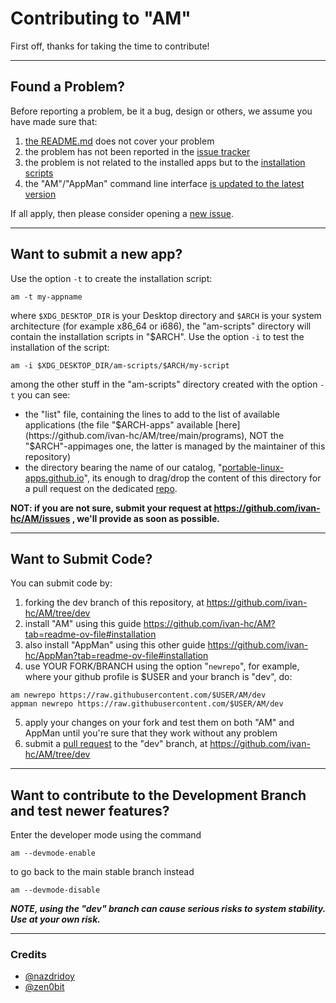# Contributing to "AM"
First off, thanks for taking the time to contribute!

-----------------------------------------------

## Found a Problem?
Before reporting a problem, be it a bug, design or others, we assume you have made sure that:
1. [the README.md](https://github.com/ivan-hc/AM/blob/main/README.md) does not cover your problem
2. the problem has not been reported in the [issue tracker](https://github.com/ivan-hc/AM/issues)
3. the problem is not related to the installed apps but to the [installation scripts](https://github.com/ivan-hc/AM/tree/main/programs)
4. the "AM"/"AppMan" command line interface [is updated to the latest version](https://github.com/ivan-hc/AM/releases/latest)

If all apply, then please consider opening a [new issue](https://github.com/ivan-hc/AM/issues).

-----------------------------------------------

## Want to submit a new app?
Use the option `-t` to create the installation script:
```
am -t my-appname
```
where `$XDG_DESKTOP_DIR` is your Desktop directory and `$ARCH` is your system architecture (for example x86_64 or i686), the "am-scripts" directory will contain the installation scripts in "$ARCH". Use the option `-i` to test the installation of the script:
```
am -i $XDG_DESKTOP_DIR/am-scripts/$ARCH/my-script
```
among the other stuff in the "am-scripts" directory created with the option `-t` you can see:
- the "list" file, containing the lines to add to the list of available applications (the file "$ARCH-apps" available [here](https://github.com/ivan-hc/AM/tree/main/programs), NOT the "$ARCH"-appimages one, the latter is managed by the maintainer of this repository)
- the directory bearing the name of our catalog, "[portable-linux-apps.github.io](https://portable-linux-apps.github.io)", its enough to drag/drop the content of this directory for a pull request on the dedicated [repo](https://github.com/Portable-Linux-Apps/Portable-Linux-Apps.github.io).

**NOT: if you are not sure, submit your request at https://github.com/ivan-hc/AM/issues , we'll provide as soon as possible.**

-----------------------------------------------

## Want to Submit Code?
You can submit code by:
1. forking the dev branch of this repository, at https://github.com/ivan-hc/AM/tree/dev
2. install "AM" using this guide https://github.com/ivan-hc/AM?tab=readme-ov-file#installation
3. also install "AppMan" using this other guide https://github.com/ivan-hc/AppMan?tab=readme-ov-file#installation
4. use YOUR FORK/BRANCH using the option "`newrepo`", for example, where your github profile is $USER and your branch is "dev", do:
```
am newrepo https://raw.githubusercontent.com/$USER/AM/dev
appman newrepo https://raw.githubusercontent.com/$USER/AM/dev
```
5. apply your changes on your fork and test them on both "AM" and AppMan until you're sure that they work without any problem
6. submit a [pull request](https://github.com/ivan-hc/AM/pulls) to the "dev" branch, at https://github.com/ivan-hc/AM/tree/dev

-----------------------------------------------

## Want to contribute to the Development Branch and test newer features?
Enter the developer mode using the command
```
am --devmode-enable
```
to go back to the main stable branch instead
```
am --devmode-disable
```
***NOTE, using the "dev" branch can cause serious risks to system stability. Use at your own risk.***

-----------------------------------------------

### Credits
- [@nazdridoy](https://github.com/nazdridoy)
- [@zen0bit](https://github.com/zen0bit)
